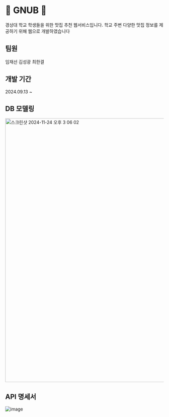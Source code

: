 # 🍚 GNUB 🍚
경상대 학교 학생들을 위한 맛집 추천 웹서비스입니다.
학교 주변 다양한 맛집 정보를 제공하기 위해 웹으로 개발하였습니다

## 팀원
임재선  김성광  최한결

## 개발 기간
2024.09.13 ~ 

## DB 모델링
<img width="837" alt="스크린샷 2024-11-24 오후 3 06 02" src="https://github.com/user-attachments/assets/b75d3c67-c9ab-4f44-8364-c9a5aef38225">


## API 명세서
![image](https://github.com/user-attachments/assets/8d2c837c-99ba-46dd-98dc-0b40314b53e7)

